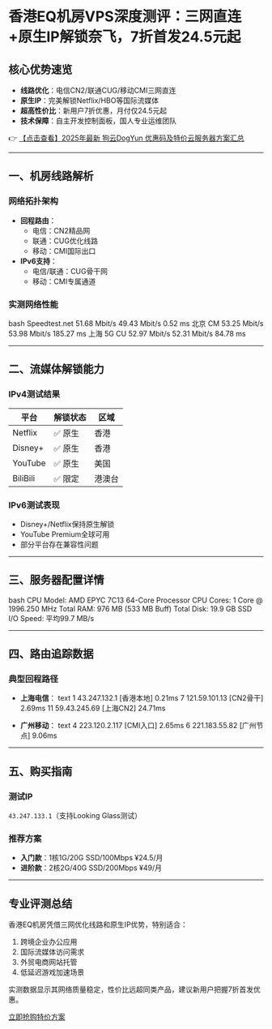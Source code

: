 # 香港EQ机房VPS深度测评：三网直连+原生IP解锁奈飞，7折首发24.5元起

## 核心优势速览
- **线路优化**：电信CN2/联通CUG/移动CMI三网直连
- **原生IP**：完美解锁Netflix/HBO等国际流媒体
- **超高性价比**：新用户7折优惠，月付仅24.5元起
- **技术保障**：自主开发控制面板，国人专业运维团队

👉 [【点击查看】2025年最新 狗云DogYun 优惠码及特价云服务器方案汇总](https://bit.ly/DogYun)

---

## 一、机房线路解析
### 网络拓扑架构
- **回程路由**：
  - 电信：CN2精品网
  - 联通：CUG优化线路
  - 移动：CMI国际出口
- **IPv6支持**：
  - 电信/联通：CUG骨干网
  - 移动：CMI专属通道

### 实测网络性能
bash
Speedtest.net    51.68 Mbit/s      49.43 Mbit/s        0.52 ms
北京      CM  53.25 Mbit/s      53.98 Mbit/s        185.27 ms
上海 5G  CU  52.97 Mbit/s      52.31 Mbit/s        84.78 ms

---

## 二、流媒体解锁能力
### IPv4测试结果
| 平台       | 解锁状态 | 区域 |
|------------|----------|------|
| Netflix    | ✅ 原生  | 香港 |
| Disney+    | ✅ 原生  | 香港 |
| YouTube    | ✅ 原生  | 美国 |
| BiliBili   | ✅ 限定  | 港澳台 |

### IPv6测试表现
- Disney+/Netflix保持原生解锁
- YouTube Premium全球可用
- 部分平台存在兼容性问题

---

## 三、服务器配置详情
bash
CPU Model: AMD EPYC 7C13 64-Core Processor
CPU Cores: 1 Core @ 1996.250 MHz
Total RAM: 976 MB (533 MB Buff)
Total Disk: 19.9 GB SSD
I/O Speed: 平均99.7 MB/s

---

## 四、路由追踪数据
### 典型回程路径
- **上海电信**：
  text
  1   43.247.132.1  [香港本地] 0.21ms
  7   121.59.101.13 [CN2骨干] 2.69ms
  11  59.43.245.69  [上海CN2] 24.71ms
  
  
- **广州移动**：
  text
  4   223.120.2.117 [CMI入口] 2.65ms
  6   221.183.55.82 [广州节点] 9.06ms
  

---

## 五、购买指南
### 测试IP
`43.247.133.1`（支持Looking Glass测试）

### 推荐方案
- **入门款**：1核1G/20G SSD/100Mbps ¥24.5/月
- **进阶款**：2核2G/40G SSD/200Mbps ¥49/月

---

## 专业评测总结
香港EQ机房凭借三网优化线路和原生IP优势，特别适合：
1. 跨境企业办公应用
2. 国际流媒体访问需求
3. 外贸电商网站托管
4. 低延迟游戏加速场景

实测数据显示其网络质量稳定，性价比远超同类产品，建议新用户把握7折首发优惠。

[立即抢购特价方案](https://bit.ly/DogYun)